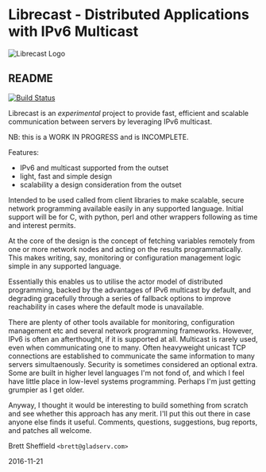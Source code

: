 # Librecast - Distributed Applications with IPv6 Multicast

![Librecast Logo](https://secure.gravatar.com/avatar/52295d18e59ef41aeac21f3745250288?s=250)

## README

[![Build Status](https://travis-ci.org/brettsheffield/librecast.svg?branch=master)](https://travis-ci.org/librestack/librecast)

Librecast is an *experimental* project to provide fast, efficient and scalable
communication between servers by leveraging IPv6 multicast.

NB: this is a WORK IN PROGRESS and is INCOMPLETE.

Features:
 * IPv6 and multicast supported from the outset
 * light, fast and simple design
 * scalability a design consideration from the outset

Intended to be used called from client libraries to make scalable, secure
network programming available easily in any supported language.  Initial 
support will be for C, with python, perl and other wrappers following as time
and interest permits.

At the core of the design is the concept of fetching variables remotely from
one or more network nodes and acting on the results programmatically.  This
makes writing, say, monitoring or configuration management logic simple in any
supported language.

Essentially this enables us to utilise the actor model of distributed
programming, backed by the advantages of IPv6 multicast by default, and
degrading gracefully through a series of fallback options to improve
reachability in cases where the default mode is unavailable.

There are plenty of other tools available for monitoring, configuration
management etc and several network programming frameworks.  However, IPv6 is
often an afterthought, if it is supported at all.  Multicast is rarely used,
even when communicating one to many.  Often heavyweight unicast TCP connections
are established to communicate the same information to many servers
simultaenously.  Security is sometimes considered an optional extra.  Some are
built in higher level languages I'm not fond of, and which I feel have little
place in low-level systems programming.  Perhaps I'm just getting grumpier as I
get older.

Anyway, I thought it would be interesting to build something from scratch and
see whether this approach has any merit.  I'll put this out there in case
anyone else finds it useful.  Comments, questions, suggestions, bug reports,
and patches all welcome.

Brett Sheffield `<brett@gladserv.com>`

2016-11-21
